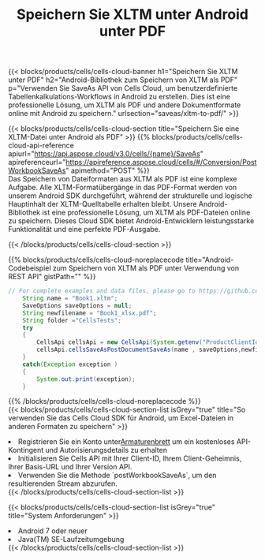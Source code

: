 ﻿---
title:  Speichern Sie XLTM unter Android unter PDF
description:  Verwendung des Aspose.Cells Cloud SDK für Android zum Speichern der XLTM-Formatdatei als PDF-Formatdatei.
kwords: Excel, Save XLTM as PDF, REST, Android
howto: How to save XLTM as PDF using Aspose.Cells Cloud Android library.
---
{{< blocks/products/cells/cells-cloud-banner h1="Speichern Sie XLTM unter PDF" h2="Android-Bibliothek zum Speichern von XLTM als PDF" p="Verwenden Sie SaveAs API von Cells Cloud, um benutzerdefinierte Tabellenkalkulations-Workflows in Android zu erstellen. Dies ist eine professionelle Lösung, um XLTM als PDF und andere Dokumentformate online mit Android zu speichern." urlsection="saveas/xltm-to-pdf/" >}}

{{< blocks/products/cells/cells-cloud-section title="Speichern Sie eine XLTM-Datei unter Android als PDF" >}}
{{% blocks/products/cells/cells-cloud-api-reference apiurl="https://api.aspose.cloud/v3.0/cells/{name}/SaveAs" apireferenceurl="https://apireference.aspose.cloud/cells/#/Conversion/PostWorkbookSaveAs" apimethod="POST" %}}
<br/>
Das Speichern von Dateiformaten aus XLTM als PDF ist eine komplexe Aufgabe. Alle XLTM-Formatübergänge in das PDF-Format werden von unserem Android SDK durchgeführt, während der strukturelle und logische Hauptinhalt der XLTM-Quelltabelle erhalten bleibt. Unsere Android-Bibliothek ist eine professionelle Lösung, um XLTM als PDF-Dateien online zu speichern. Dieses Cloud SDK bietet Android-Entwicklern leistungsstarke Funktionalität und eine perfekte PDF-Ausgabe.

{{< /blocks/products/cells/cells-cloud-section >}}

{{% blocks/products/cells/cells-cloud-noreplacecode title="Android-Codebeispiel zum Speichern von XLTM als PDF unter Verwendung von REST API" gistPath="" %}}
  
```java
// For complete examples and data files, please go to https://github.com/aspose-cells-cloud/aspose-cells-cloud-android/
    String name = "Book1.xltm";
    SaveOptions saveOptions = null;
    String newfilename = "Book1_xlsx.pdf";
    String folder ="CellsTests";
    try
    {
        CellsApi cellsApi = new CellsApi(System.getenv("ProductClientId"), System.getenv("ProductClientSecret"));
        cellsApi.cellsSaveAsPostDocumentSaveAs(name , saveOptions,newfilename,false,false,folder,null,null,null,true);                       
    }
    catch(Exception exception )
    {
        System.out.print(exception);
    }
```
  
{{% /blocks/products/cells/cells-cloud-noreplacecode %}}
<br/>
{{< blocks/products/cells/cells-cloud-section-list isGrey="true" title="So verwenden Sie das Cells Cloud SDK für Android, um Excel-Dateien in anderen Formaten zu speichern" >}}
<li> Registrieren Sie ein Konto unter<a href="https://dashboard.aspose.cloud/">Armaturenbrett</a> um ein kostenloses API-Kontingent und Autorisierungsdetails zu erhalten</li>
<li>Initialisieren Sie Cells API mit Ihrer Client-ID, Ihrem Client-Geheimnis, Ihrer Basis-URL und Ihrer Version API.</li>
<li>Verwenden Sie die Methode `postWorkbookSaveAs`, um den resultierenden Stream abzurufen.</li>
{{< /blocks/products/cells/cells-cloud-section-list >}}

{{< blocks/products/cells/cells-cloud-section-list isGrey="true" title="System Anforderungen" >}}
<li>Android 7 oder neuer</li>
<li>Java(TM) SE-Laufzeitumgebung</li>
{{< /blocks/products/cells/cells-cloud-section-list >}}
